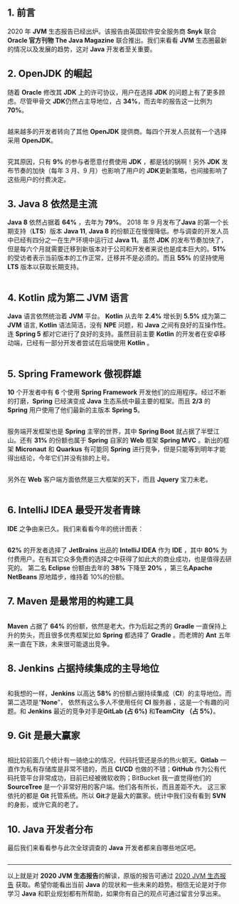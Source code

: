 

<img referrerpolicy="no-referrer" data-src="/img/remote/1460000021906792" src="https://cdn.segmentfault.com/v-5e154194/global/img/squares.svg" alt title>

## 1. 前言

2020 年 **JVM** 生态报告已经出炉。该报告由英国软件安全服务商 **Snyk** 联合 **Oracle 官方刊物 The Java Magazine** 联合推出。我们来看看 **JVM** 生态圈最新的情况以及发展的趋势，这对 **Java** 开发者至关重要。

## 2. OpenJDK 的崛起

随着 **Oracle** 修改其 **JDK** 上的许可协议，用户在选择 **JDK** 的问题上有了更多顾虑。尽管甲骨文 **JDK**仍然占主导地位，占 **34%**，而去年的报告这一比例为 **70%**。

<img referrerpolicy="no-referrer" data-src="/img/remote/1460000021906791" src="https://cdn.segmentfault.com/v-5e154194/global/img/squares.svg" alt title>

越来越多的开发者转向了其他 **OpenJDK** 提供商。每四个开发人员就有一个选择采用 **OpenJDK**。

<img referrerpolicy="no-referrer" data-src="/img/remote/1460000021906793" src="https://cdn.segmentfault.com/v-5e154194/global/img/squares.svg" alt title>

究其原因，只有 **9%** 的参与者愿意付费使用 **JDK** ，都是钱的锅啊！另外 **JDK** 发布节奏的加快（每年 3 月、9 月）也影响了用户的 **JDK**更新策略，也间接影响了这些用户的付费决定。

## 3. Java 8 依然是主流

**Java 8** 依然占据着 **64%** ，去年为 **79%**。 2018 年 9 月发布了**Java** 的第一个长期支持（**LTS**）版本 **Java 11**, **Java 8** 的份额正在慢慢降低。参与调查的开发人员中已经有四分之一在生产环境中运行过 **Java 11**。虽然 **JDK** 的发布节奏加快了，但是每六个月就需要迁移到新版本对于公司和开发者来说也是成本巨大的。**51%** 的受访者表示当前版本的工作正常，迁移并不是必须的。而且 **55%** 的坚持使用 **LTS** 版本以获取长期支持。

<img referrerpolicy="no-referrer" data-src="/img/remote/1460000021906794" src="https://cdn.segmentfault.com/v-5e154194/global/img/squares.svg" alt title>

## 4. Kotlin 成为第二 JVM 语言

**Java** 语言依然统治着 **JVM** 平台。 **Kotlin** 从去年 **2.4%** 增长到 **5.5%** 成为第二 **JVM** 语言, **Kotlin** 语法简洁，没有 **NPE** 问题，和 **Java** 之间有良好的互操作性。连 **Spring 5** 都对它进行了良好的支持。虽然目前主要 **Kotlin** 的开发者在安卓移动端，已经有一部分开发者尝试在后端使用 **Kotlin** 。

<img referrerpolicy="no-referrer" data-src="/img/remote/1460000021906795" src="https://cdn.segmentfault.com/v-5e154194/global/img/squares.svg" alt title>

## 5. Spring Framework 傲视群雄

**10** 个开发者中有 **6** 个使用 **Spring Framework** 开发他们的应用程序。经过不断的打磨，**Spring** 已经演变成 **Java** 生态系统中最主要的框架。而且 **2/3** 的 **Spring** 用户使用了他们最新的主版本 **Spring 5**。

<img referrerpolicy="no-referrer" data-src="/img/remote/1460000021906798" src="https://cdn.segmentfault.com/v-5e154194/global/img/squares.svg" alt title>

服务端开发框架也是 **Spring** 主宰的世界，其中 **Spring Boot** 就占据了半壁江山。还有 **31%** 的份额也属于 **Spring** 自家的 **Web** 框架 **Spring MVC** 。新出的框架 **Micronaut** 和 **Quarkus** 有可能同 **Spring** 进行竞争，但是只能等到明年才能得出结论，今年它们并没有排的上号。

<img referrerpolicy="no-referrer" data-src="/img/remote/1460000021906796" src="https://cdn.segmentfault.com/v-5e154194/global/img/squares.svg" alt title>

另外在 **Web** 客户端方面依然是三大框架的天下，而且 **Jquery** 宝刀未老。

<img referrerpolicy="no-referrer" data-src="/img/remote/1460000021906797" src="https://cdn.segmentfault.com/v-5e154194/global/img/squares.svg" alt title>

## 6. IntelliJ IDEA 最受开发者青睐

**IDE** 之争由来已久。我们来看看今年的统计图表：

<img referrerpolicy="no-referrer" data-src="/img/remote/1460000021906799" src="https://cdn.segmentfault.com/v-5e154194/global/img/squares.svg" alt title>

**62%** 的开发者选择了 **JetBrains** 出品的 **IntelliJ IDEA** 作为 **IDE** ，其中 **80%** 为付费用户。在有其它众多免费的选择之中获得了如此大的商业成功，也是值得去研究的。 第二名 **Eclipse** 份额由去年的 **38%** 下降至 **20%** ，第三名**Apache NetBeans** 原地踏步，维持着 10%的份额。

## 7. Maven 是最常用的构建工具

<img referrerpolicy="no-referrer" data-src="/img/remote/1460000021906801" src="https://cdn.segmentfault.com/v-5e154194/global/img/squares.svg" alt title>

**Maven** 占据了 **64%** 的份额，依然是老大。作为后起之秀的 **Gradle** 一直保持上升的势头，而且很多优秀框架比如 **Spring** 都选择了 **Gradle** 。而老牌的 **Ant** 五年来一直在下跌，未来很可能退出竞争。

## 8. Jenkins 占据持续集成的主导地位

<img referrerpolicy="no-referrer" data-src="/img/remote/1460000021906800" src="https://cdn.segmentfault.com/v-5e154194/global/img/squares.svg" alt title>

和我想的一样，**Jenkins** 以高达 **58%** 的份额占据持续集成（**CI**）的主导地位。而第二选项是“**None**”， 依然有这么多人不使用任何 **CI** 服务器 ，这是一个有趣的问题。和 **Jenkins** 最近的竞争对手是**GitLab (占 6%)** 和**TeamCity （占 5%）**。

## 9. Git 是最大赢家

<img referrerpolicy="no-referrer" data-src="/img/remote/1460000021906803" src="https://cdn.segmentfault.com/v-5e154194/global/img/squares.svg" alt title>

相比较前面几个统计有一骑绝尘的情况，代码托管还是杀的热火朝天。**Gitlab** 一直作为私有存储库是非常不错的，而且 **CI/CD** 也做的不错；**GitHub** 作为公有代码托管平台非常成功，目前已经被微软收购；BitBucket 我一直觉得他们的 **SourceTree** 是一个非常好用的客户端。他们各有所长，而且差距不大。 这三家依托的都是 **Git** 托管系统。所以 **Git**才是最大的赢家。统计中我们没有看到 **SVN** 的身影，或许它真的老了。

## 10. Java 开发者分布

最后我们来看看参与此次全球调查的 **Java** 开发者都来自哪些地区吧。

<img referrerpolicy="no-referrer" data-src="/img/remote/1460000021906802" src="https://cdn.segmentfault.com/v-5e154194/global/img/squares.svg" alt title>

---

以上就是对 **2020 JVM 生态报告**的解读，原版的报告可通过 [2020 JVM 生态报告](https://snyk.io/wp-content/uploads/jvm_2020.pdf) 获取。希望你能看出当前 **Java** 的现状和一些未来的趋势。相信无论是对于你学习 **Java** 和职业规划都有所帮助，如果你有自己的观点可通过留言分享出来。
